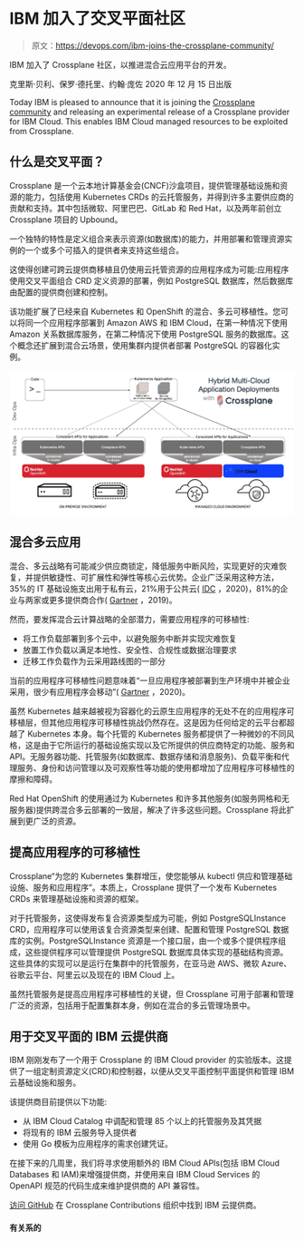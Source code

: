 # IBM 加入了交叉平面社区

> 原文：<https://devops.com/ibm-joins-the-crossplane-community/>

IBM 加入了 Crossplane 社区，以推进混合云应用平台的开发。

克里斯·贝利、保罗·德托里、约翰·庞佐
2020 年 12 月 15 日出版

Today IBM is pleased to announce that it is joining the [Crossplane community](https://crossplane.io/) and releasing an experimental release of a Crossplane provider for IBM Cloud. This enables IBM Cloud managed resources to be exploited from Crossplane.

## 什么是交叉平面？

Crossplane 是一个云本地计算基金会(CNCF)沙盒项目，提供管理基础设施和资源的能力，包括使用 Kubernetes CRDs 的云托管服务，并得到许多主要供应商的贡献和支持。其中包括微软、阿里巴巴、GitLab 和 Red Hat，以及两年前创立 Crossplane 项目的 Upbound。

一个独特的特性是定义组合来表示资源(如数据库)的能力，并用部署和管理资源实例的一个或多个可插入的提供者来支持这些组合。

这使得创建可跨云提供商移植且仍使用云托管资源的应用程序成为可能:应用程序使用交叉平面组合 CRD 定义资源的部署，例如 PostgreSQL 数据库，然后数据库由配置的提供商创建和控制。

该功能扩展了已经来自 Kubernetes 和 OpenShift 的混合、多云可移植性。您可以将同一个应用程序部署到 Amazon AWS 和 IBM Cloud，在第一种情况下使用 Amazon 关系数据库服务，在第二种情况下使用 PostgreSQL 服务的数据库。这个概念还扩展到混合云场景，使用集群内提供者部署 PostgreSQL 的容器化实例。

![Crossplane architecture](img/ce472a156bed4b36b35c4a4a791c1210.png)

## 混合多云应用

混合、多云战略有可能减少供应商锁定，降低服务中断风险，实现更好的灾难恢复，并提供敏捷性、可扩展性和弹性等核心云优势。企业广泛采用这种方法，35%的 IT 基础设施支出用于私有云，21%用于公共云( [IDC](https://www.idc.com/getdoc.jsp?containerId=US46801420) ，2020)，81%的企业与两家或更多提供商合作( [Gartner](https://www.gartner.com/smarterwithgartner/why-organizations-choose-a-multicloud-strategy/) ，2019)。

然而，要发挥混合云计算战略的全部潜力，需要应用程序的可移植性:

*   将工作负载部署到多个云中，以避免服务中断并实现灾难恢复
*   放置工作负载以满足本地性、安全性、合规性或数据治理要求
*   迁移工作负载作为云采用路线图的一部分

当前的应用程序可移植性问题意味着“一旦应用程序被部署到生产环境中并被企业采用，很少有应用程序会移动”( [Gartner](https://www.gartner.com/smarterwithgartner/4-trends-impacting-cloud-adoption-in-2020) ，2020)。

虽然 Kubernetes 越来越被视为容器化的云原生应用程序的无处不在的应用程序可移植层，但其他应用程序可移植性挑战仍然存在。这是因为任何给定的云平台都超越了 Kubernetes 本身。每个托管的 Kubernetes 服务都提供了一种微妙的不同风格，这是由于它所运行的基础设施实现以及它所提供的供应商特定的功能、服务和 API。无服务器功能、托管服务(如数据库、数据存储和消息服务)、负载平衡和代理服务、身份和访问管理以及可观察性等功能的使用都增加了应用程序可移植性的摩擦和障碍。

Red Hat OpenShift 的使用通过为 Kubernetes 和许多其他服务(如服务网格和无服务器)提供跨混合多云部署的一致层，解决了许多这些问题。Crossplane 将此扩展到更广泛的资源。

## 提高应用程序的可移植性

Crossplane“为您的 Kubernetes 集群增压，使您能够从 kubectl 供应和管理基础设施、服务和应用程序”。本质上，Crossplane 提供了一个发布 Kubernetes CRDs 来管理基础设施和资源的框架。

对于托管服务，这使得发布复合资源类型成为可能，例如 PostgreSQLInstance CRD，应用程序可以使用该复合资源类型来创建、配置和管理 PostgreSQL 数据库的实例。PostgreSQLInstance 资源是一个接口层，由一个或多个提供程序组成，这些提供程序可以管理提供 PostgreSQL 数据库具体实现的基础结构资源。这些具体的实现可以是运行在集群中的托管服务，在亚马逊 AWS、微软 Azure、谷歌云平台、阿里云以及现在的 IBM Cloud 上。

虽然托管服务是提高应用程序可移植性的关键，但 Crossplane 可用于部署和管理广泛的资源，包括用于配置集群本身，例如在混合的多云管理场景中。

## 用于交叉平面的 IBM 云提供商

IBM 刚刚发布了一个用于 Crossplane 的 IBM Cloud provider 的实验版本。这提供了一组定制资源定义(CRD)和控制器，以便从交叉平面控制平面提供和管理 IBM 云基础设施和服务。

该提供商目前提供以下功能:

*   从 IBM Cloud Catalog 中调配和管理 85 个以上的托管服务及其凭据
*   将现有的 IBM 云服务导入提供者
*   使用 Go 模板为应用程序的需求创建凭证。

在接下来的几周里，我们将寻求使用额外的 IBM Cloud APIs(包括 IBM Cloud Databases 和 IAM)来增强提供商，并使用来自 IBM Cloud Services 的 OpenAPI 规范的代码生成来维护提供商的 API 兼容性。

[访问 GitHub](https://github.com/crossplane-contrib/provider-ibm-cloud) 在 Crossplane Contributions 组织中找到 IBM 云提供商。

#### 有关系的